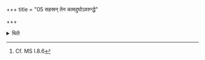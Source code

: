 +++
title = "05 सहस्रन् तेन कामदुघोऽवरुन्द्धे"

+++

<details><summary>थिते</summary>

5. Thereby the sacrificer obtains one thousand desire (fulfilling) cows.[^1]  


[^1]: Cf. MS I.8.6
</details>
